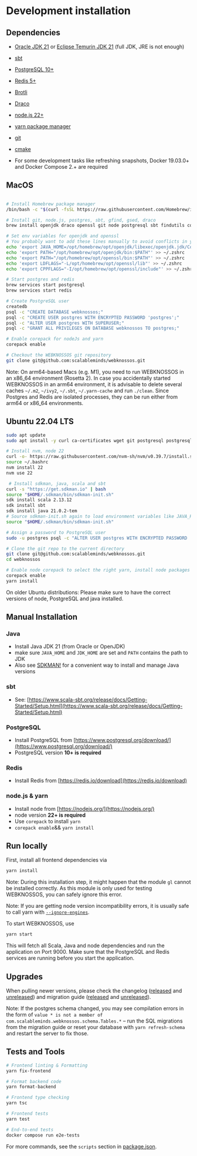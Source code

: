 # Development installation


## Dependencies

* [Oracle JDK 21](https://www.oracle.com/technetwork/java/javase/downloads/index.html) or [Eclipse Temurin JDK 21](https://adoptium.net/temurin/releases/) (full JDK, JRE is not enough)
* [sbt](https://www.scala-sbt.org/)
* [PostgreSQL 10+](https://www.postgresql.org/)
* [Redis 5+](https://redis.io/)
* [Brotli](https://github.com/google/brotli)
* [Draco](https://github.com/google/draco)
* [node.js 22+](https://nodejs.org/)
* [yarn package manager](https://yarnpkg.com/)
* [git](https://git-scm.com/downloads)
* [cmake](https://cmake.org/download/)

* For some development tasks like refreshing snapshots, Docker 19.03.0+ and Docker Compose 2.+ are required

## MacOS

```bash

# Install Homebrew package manager
/bin/bash -c "$(curl -fsSL https://raw.githubusercontent.com/Homebrew/install/HEAD/install.sh)"

# Install git, node.js, postgres, sbt, gfind, gsed, draco
brew install openjdk draco openssl git node postgresql sbt findutils coreutils gnu-sed redis brotli wget

# Set env variables for openjdk and openssl
# You probably want to add these lines manually to avoid conflicts in your zshrc
echo 'export JAVA_HOME=/opt/homebrew/opt/openjdk/libexec/openjdk.jdk/Contents/Home' >> ~/.zshrc
echo 'export PATH="/opt/homebrew/opt/openjdk/bin:$PATH"' >> ~/.zshrc
echo 'export PATH="/opt/homebrew/opt/openssl/bin:$PATH"' >> ~/.zshrc
echo 'export LDFLAGS="-L/opt/homebrew/opt/openssl/lib"' >> ~/.zshrc
echo 'export CPPFLAGS="-I/opt/homebrew/opt/openssl/include"' >> ~/.zshrc

# Start postgres and redis
brew services start postgresql
brew services start redis

# Create PostgreSQL user
createdb
psql -c "CREATE DATABASE webknossos;"
psql -c "CREATE USER postgres WITH ENCRYPTED PASSWORD 'postgres';"
psql -c "ALTER USER postgres WITH SUPERUSER;"
psql -c "GRANT ALL PRIVILEGES ON DATABASE webknossos TO postgres;"

# Enable corepack for nodeJs and yarn
corepack enable

# Checkout the WEBKNOSSOS git repository
git clone git@github.com:scalableminds/webknossos.git
```

Note: On arm64-based Macs (e.g. M1), you need to run WEBKNOSSOS in an x86_64 environment (Rosetta 2). In case you accidentally started WEBKNOSSOS in an arm64 environment, it is advisable to delete several caches `~/.m2`, `~/ivy2`, `~/.sbt`, `~/.yarn-cache` and run `./clean`. Since Postgres and Redis are isolated processes, they can be run either from arm64 or x86_64 environments.

## Ubuntu 22.04 LTS

```bash
sudo apt update
sudo apt install -y curl ca-certificates wget git postgresql postgresql-client unzip zip redis-server build-essential libbrotli1 libdraco-dev cmake

# Install nvm, node 22
curl -o- https://raw.githubusercontent.com/nvm-sh/nvm/v0.39.7/install.sh | bash
source ~/.bashrc
nvm install 22
nvm use 22

 # Install sdkman, java, scala and sbt
curl -s "https://get.sdkman.io" | bash
source "$HOME/.sdkman/bin/sdkman-init.sh"
sdk install scala 2.13.12
sdk install sbt
sdk install java 21.0.2-tem
# Source sdkman-init.sh again to load environment variables like JAVA_HOME
source "$HOME/.sdkman/bin/sdkman-init.sh"

# Assign a password to PostgreSQL user
sudo -u postgres psql -c "ALTER USER postgres WITH ENCRYPTED PASSWORD 'postgres';"

# Clone the git repo to the current directory
git clone git@github.com:scalableminds/webknossos.git
cd webknossos

# Enable node corepack to select the right yarn, install node packages
corepack enable
yarn install
```

On older Ubuntu distributions: Please make sure to have the correct versions of node, PostgreSQL and java installed.

## Manual Installation

### Java

* Install Java JDK 21 (from Oracle or OpenJDK)
* make sure `JAVA_HOME` and `JDK_HOME` are set and `PATH` contains the path to JDK
* Also see [SDKMAN!](https://sdkman.io/) for a convenient way to install and manage Java versions

### sbt

* See: [https://www.scala-sbt.org/release/docs/Getting-Started/Setup.html](https://www.scala-sbt.org/release/docs/Getting-Started/Setup.html)

### PostgreSQL

* Install PostgreSQL from [https://www.postgresql.org/download/](https://www.postgresql.org/download/)
* PostgreSQL version **10+ is required**

### Redis

* Install Redis from [https://redis.io/download](https://redis.io/download)

### node.js & yarn

* Install node from [https://nodejs.org/](https://nodejs.org/)
* node version **22+ is required**
* Use `corepack` to install `yarn`
* `corepack enable`&& `yarn install`


## Run locally

First, install all frontend dependencies via

```bash
yarn install
```

Note: During this installation step, it might happen that the module `gl` cannot be installed correctly. As this module is only used for testing WEBKNOSSOS, you can safely ignore this error.

Note: If you are getting node version incompatibility errors, it is usually safe to call yarn with [`--ignore-engines`](https://classic.yarnpkg.com/lang/en/docs/cli/install/#toc-yarn-install-ignore-engines).

To start WEBKNOSSOS, use

```bash
yarn start
```

This will fetch all Scala, Java and node dependencies and run the application on Port 9000.
Make sure that the PostgreSQL and Redis services are running before you start the application.

## Upgrades

When pulling newer versions, please check the changelog ([released](CHANGELOG.released.md) and [unreleased](CHANGELOG.unreleased.md)) and migration guide ([released](MIGRATIONS.released.md) and [unreleased](MIGRATIONS.unreleased.md)).

Note: If the postgres schema changed, you may see compilation errors in the form of `value * is not a member of com.scalableminds.webknossos.schema.Tables.*` – run the SQL migrations from the migration guide or reset your database with `yarn refresh-schema` and restart the server to fix those.

## Tests and Tools

```bash
# Frontend linting & Formatting
yarn fix-frontend

# Format backend code
yarn format-backend

# Frontend type checking
yarn tsc

# Frontend tests
yarn test

# End-to-end tests
docker compose run e2e-tests
```

For more commands, see the `scripts` section in [package.json](package.json).

